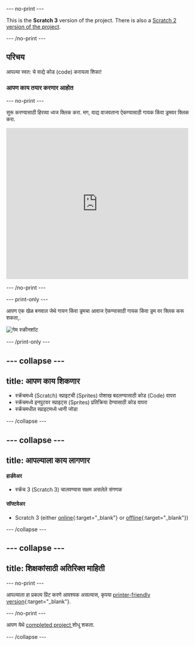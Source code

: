 \--- no-print \---

This is the **Scratch 3** version of the project. There is also a [Scratch 2 version of the project](https://projects.raspberrypi.org/en/projects/rock-band-scratch2).

\--- /no-print \---

## परिचय

आपल्या स्वत: चे वाद्ये कोड (code) करायला शिका!

### आपण काय तयार करणार आहोत

\--- no-print \---

सुरू करण्यासाठी हिरव्या ध्वज क्लिक करा. मग, वाद्य वाजवताना ऐकण्यासाठी गायक किंवा ड्रमवर क्लिक करा.

<div class="scratch-preview">
  <iframe allowtransparency="true" width="485" height="402" src="https://scratch.mit.edu/projects/embed/276872220/?autostart=false" frameborder="0" scrolling="no"></iframe>
</div>

\--- /no-print \---

\--- print-only \---

आपण एक खेळ बनवाल जेथे गायन किंवा ड्रमचा आवाज ऐकण्यासाठी गायक किंवा ड्रम वर क्लिक करू शकता,.

![गेम स्क्रीनशॉट](images/demo.png)

\--- /print-only \---

## \--- collapse \---

## title: आपण काय शिकणार

+ स्क्रॅचमध्ये (Scratch) स्प्राइटची (Sprites) पोशाख बदलण्यासाठी कोड (Code) वापरा
+ स्क्रॅचमध्ये इनपुटवर स्प्राइट्स (Sprites) प्रतिक्रिया देण्यासाठी कोड वापरा
+ स्क्रॅचमधील स्प्राइटमध्ये ध्वनी जोडा

\--- /collapse \---

## \--- collapse \---

## title: आपल्याला काय लागणार

#### हार्डवेअर

+ स्क्रॅच 3 (Scratch 3) चालवण्यास सक्षम असलेले संगणक

#### सॉफ्टवेअर

+ Scratch 3 (either [online](http://rpf.io/scratchon){:target="_blank"} or [offline](http://rpf.io/scratchoff){:target="_blank"})

\--- /collapse \---

## \--- collapse \---

## title: शिक्षकांसाठी अतिरिक्त माहिती

\--- no-print \---

आपल्याला हा प्रकल्प प्रिंट करणे आवश्यक असल्यास, कृपया [printer-friendly version](https://projects.raspberrypi.org/en/projects/rock-band/print){:target="_blank"}.

\--- /no-print \---

आपण येथे [ completed project ](http://rpf.io/p/en/rock-band-get)शोधू शकता.

\--- /collapse \---